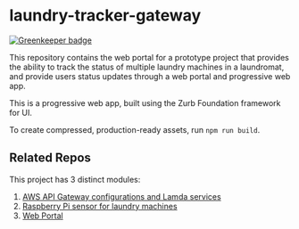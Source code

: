 # laundry-tracker-gateway

[![Greenkeeper badge](https://badges.greenkeeper.io/amclin/laundry-tracker-web-portal.svg)](https://greenkeeper.io/)

This repository contains the web portal for a prototype project that provides the ability to track the status of multiple laundry machines in a laundromat, and provide users status updates through a web portal and progressive web app.

This is a progressive web app, built using the Zurb Foundation framework for UI.

To create compressed, production-ready assets, run `npm run build`.

## Related Repos
This project has 3 distinct modules:

1. [AWS API Gateway configurations and Lamda services](https://github.com/amclin/laundry-tracker-gateway)
2. [Raspberry Pi sensor for laundry machines](https://github.com/amclin/laundry-tracker-sensor)
3. [Web Portal](https://github.com/amclin/laundry-tracker-web-portal)
